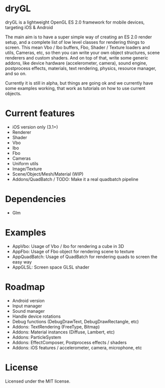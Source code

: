 dryGL
=====

dryGL is a lightweight OpenGL ES 2.0 framework for mobile devices, targeting iOS & Android

The main aim is to have a super simple way of creating an ES 2.0 render setup, and a complete list of low level classes for rendering things to screen.
This mean Vbo / Ibo buffers, Fbo, Shader / Texture loaders and utils, Cameras, etc, so then you can write your own object structures, scene renderers and custom shaders.
And on top of that, write some generic addons, like device hardware (accelerometer, camera), sound engine, postprocess effects, materials, text rendering, physics, resource manager, and so on.

Currently it is still in alpha, but things are going ok and we currently have some examples working, that work as tutorials on how to use current objects.

Current features
================
- iOS version only (3.1+)
- Renderer
- Shader
- Vbo
- Ibo
- Fbo
- Cameras
- Uniform utils
- Image/Texture
- Scene/Object/Mesh/Material (WIP)
- Addons/QuadBatch / TODO: Make it a real quadbatch pipeline

Dependencies
============
- Glm

Examples
========
- AppVbo: Usage of Vbo / Ibo for rendering a cube in 3D
- AppFbo: Usage of Fbo object for rendering scene to texture
- AppQuadBatch: Usage of QuadBatch for rendering quads to screen the easy way
- AppGLSL: Screen space GLSL shader

Roadmap
=======
- Android version
- Input manager
- Sound manager
- Handle device rotations
- Debug functions (DebugDrawText, DebugDrawRectangle, etc)
- Addons: TextRendering (FreeType, Bitmap)
- Addons: Material instances (Diffuse, Lambert, etc)
- Addons: ParticleSystem
- Addons: EffectComposer, Postprocess effects / shaders
- Addons: iOS features / accelerometer, camera, microphone, etc

License
=======

Licensed under the MIT license.
